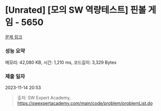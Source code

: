 # [Unrated] [모의 SW 역량테스트] 핀볼 게임 - 5650 

[문제 링크](https://swexpertacademy.com/main/code/problem/problemDetail.do?contestProbId=AWXRF8s6ezEDFAUo) 

### 성능 요약

메모리: 42,080 KB, 시간: 1,210 ms, 코드길이: 3,329 Bytes

### 제출 일자

2023-11-14 20:53



> 출처: SW Expert Academy, https://swexpertacademy.com/main/code/problem/problemList.do